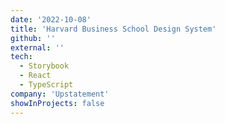 ```yaml
---
date: '2022-10-08'
title: 'Harvard Business School Design System'
github: ''
external: ''
tech:
  - Storybook
  - React
  - TypeScript
company: 'Upstatement'
showInProjects: false
---
```

